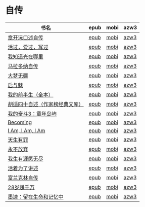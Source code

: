 # 自传

| 书名 | epub | mobi | azw3 |
| --- | --- | --- | --- |
| [章开沅口述自传](http://ct.dalanmei.com/f/31084289-771247324-e3df96) | [epub](http://ct.dalanmei.com/f/31084289-771247324-e3df96) | [mobi](http://ct.dalanmei.com/f/31084289-771232382-1e945b) | [azw3](http://ct.dalanmei.com/f/31084289-771240342-553a2b) |
| [活过，爱过，写过](http://ct.dalanmei.com/f/31084289-771240843-be9e6b) | [epub](http://ct.dalanmei.com/f/31084289-771240843-be9e6b) | [mobi](http://ct.dalanmei.com/f/31084289-771229188-866a92) | [azw3](http://ct.dalanmei.com/f/31084289-771232868-718bdd) |
| [我知道光在哪里](http://ct.dalanmei.com/f/31084289-570355581-1e1560) | [epub](http://ct.dalanmei.com/f/31084289-570355581-1e1560) | [mobi](http://ct.dalanmei.com/f/31084289-570142948-6eb54e) | [azw3](http://ct.dalanmei.com/f/31084289-571403429-30756c) |
| [马拉多纳自传](http://ct.dalanmei.com/f/31084289-572092679-670e54) | [epub](http://ct.dalanmei.com/f/31084289-572092679-670e54) | [mobi](http://ct.dalanmei.com/f/31084289-571727273-0e0387) | [azw3](http://ct.dalanmei.com/f/31084289-572114078-8a1cee) |
| [大梦无疆](http://ct.dalanmei.com/f/31084289-572112563-af7b0a) | [epub](http://ct.dalanmei.com/f/31084289-572112563-af7b0a) | [mobi](http://ct.dalanmei.com/f/31084289-571723499-850ce9) | [azw3](http://ct.dalanmei.com/f/31084289-572116613-53826e) |
| [启与魅](http://ct.dalanmei.com/f/31084289-572112898-1015b4) | [epub](http://ct.dalanmei.com/f/31084289-572112898-1015b4) | [mobi](http://ct.dalanmei.com/f/31084289-571722168-28eedf) | [azw3](http://ct.dalanmei.com/f/31084289-572117498-135124) |
| [我的前半生（全本）](http://ct.dalanmei.com/f/31084289-572113019-dc1e20) | [epub](http://ct.dalanmei.com/f/31084289-572113019-dc1e20) | [mobi](http://ct.dalanmei.com/f/31084289-571721071-135ddf) | [azw3](http://ct.dalanmei.com/f/31084289-572120228-bd65e7) |
| [胡适四十自述（作家榜经典文库）](http://ct.dalanmei.com/f/31084289-571814927-3d0086) | [epub](http://ct.dalanmei.com/f/31084289-571814927-3d0086) | [mobi](http://ct.dalanmei.com/f/31084289-571544553-8bff78) | [azw3](http://ct.dalanmei.com/f/31084289-572197526-dd75df) |
| [我的奋斗3：童年岛屿](http://ct.dalanmei.com/f/31084289-571839013-20f297) | [epub](http://ct.dalanmei.com/f/31084289-571839013-20f297) | [mobi](http://ct.dalanmei.com/f/31084289-571550020-1bf5d4) | [azw3](http://ct.dalanmei.com/f/31084289-572200750-ac847d) |
| [Becoming](None) | [epub](None) | [mobi](None) | [azw3](None) |
| [I Am, I Am, I Am](http://ct.dalanmei.com/f/31084289-571989113-e891c2) | [epub](http://ct.dalanmei.com/f/31084289-571989113-e891c2) | [mobi](http://ct.dalanmei.com/f/31084289-571561715-caaa68) | [azw3](http://ct.dalanmei.com/f/31084289-571910478-547b26) |
| [天生有罪](http://ct.dalanmei.com/f/31084289-571775039-b5af30) | [epub](http://ct.dalanmei.com/f/31084289-571775039-b5af30) | [mobi](http://ct.dalanmei.com/f/31084289-571499529-cee90c) | [azw3](http://ct.dalanmei.com/f/31084289-571919857-22451f) |
| [永不放弃](http://ct.dalanmei.com/f/31084289-571777116-6ef25d) | [epub](http://ct.dalanmei.com/f/31084289-571777116-6ef25d) | [mobi](http://ct.dalanmei.com/f/31084289-571513862-32923d) | [azw3](http://ct.dalanmei.com/f/31084289-571922593-3fb961) |
| [我生有涯愿无尽](None) | [epub](None) | [mobi](None) | [azw3](None) |
| [活着为了讲述](http://ct.dalanmei.com/f/31084289-571737207-b12c57) | [epub](http://ct.dalanmei.com/f/31084289-571737207-b12c57) | [mobi](http://ct.dalanmei.com/f/31084289-571590496-4be5cb) | [azw3](http://ct.dalanmei.com/f/31084289-571863002-bd26af) |
| [富兰克林自传](http://ct.dalanmei.com/f/31084289-571775343-21826e) | [epub](http://ct.dalanmei.com/f/31084289-571775343-21826e) | [mobi](http://ct.dalanmei.com/f/31084289-571501207-608756) | [azw3](http://ct.dalanmei.com/f/31084289-571875328-13ab26) |
| [28岁赚千万](http://ct.dalanmei.com/f/31084289-571781934-86dc3f) | [epub](http://ct.dalanmei.com/f/31084289-571781934-86dc3f) | [mobi](http://ct.dalanmei.com/f/31084289-571423075-1a8ff5) | [azw3](http://ct.dalanmei.com/f/31084289-571883093-111ef6) |
| [墨迹：留在生命和记忆中](http://ct.dalanmei.com/f/31084289-571788082-45df37) | [epub](http://ct.dalanmei.com/f/31084289-571788082-45df37) | [mobi](http://ct.dalanmei.com/f/31084289-571455835-8e2dee) | [azw3](http://ct.dalanmei.com/f/31084289-571889574-3946fa) |
